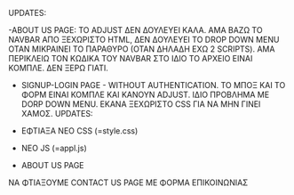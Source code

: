UPDATES:

-ABOUT US PAGE: ΤΟ ADJUST ΔΕΝ ΔΟΥΛΕΥΕΙ ΚΑΛΑ. ΑΜΑ ΒΑΖΩ ΤΟ NAVBAR ΑΠΟ ΞΕΧΩΡΙΣΤΟ HTML, ΔΕΝ ΔΟΥΛΕΥΕΙ ΤΟ DROP DOWN MENU ΟΤΑΝ ΜΙΚΡΑΙΝΕΙ ΤΟ ΠΑΡΑΘΥΡΟ (ΟΤΑΝ ΔΗΛΑΔΗ ΕΧΩ 2 SCRIPTS). ΑΜΑ ΠΕΡΙΚΛΕΙΩ ΤΟΝ ΚΩΔΙΚΑ ΤΟΥ NAVBAR ΣΤΟ ΙΔΙΟ ΤΟ ΑΡΧΕΙΟ ΕΙΝΑΙ ΚΟΜΠΛΕ. ΔΕΝ ΞΕΡΩ ΓΙΑΤΙ. 

- SIGNUP-LOGIN PAGE - WITHOUT AUTHENTICATION. ΤΟ ΜΠΟΞ ΚΑΙ ΤΟ ΦΟΡΜ ΕΙΝΑΙ ΚΟΜΠΛΕ ΚΑΙ ΚΑΝΟΥΝ ADJUST. ΙΔΙΟ ΠΡΟΒΛΗΜΑ ΜΕ DORP DOWN MENU. ΕΚΑΝΑ ΞΕΧΩΡΙΣΤΟ CSS ΓΙΑ ΝΑ ΜΗΝ ΓΙΝΕΙ ΧΑΜΟΣ.
UPDATES:

- ΕΦΤΙΑΞΑ ΝΕΟ CSS (=style.css)
- ΝΕΟ JS (=appl.js)
- ABOUT US PAGE


ΝΑ ΦΤΙΑΞΟΥΜΕ CONTACT US PAGE ΜΕ ΦΟΡΜΑ ΕΠΙΚΟΙΝΩΝΙΑΣ 
